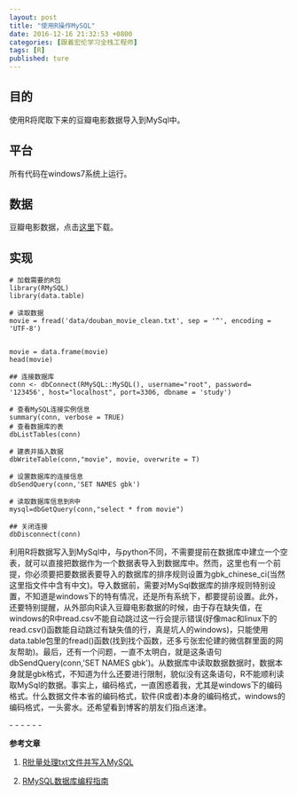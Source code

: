 ```yaml
---
layout: post
title: "使用R操作MySQL"
date: 2016-12-16 21:32:53 +0800
categories: [跟着宏伦学习全栈工程师]
tags: [R]
published: ture
---
```


## 目的

使用R将爬取下来的豆瓣电影数据导入到MySql中。

##  平台

所有代码在windows7系统上运行。

## 数据

豆瓣电影数据，点击[这里](https://github.com/Honlan/fullstack-data-engineer/blob/master/data/douban_movie_clean.txt)下载。

## 实现

```
# 加载需要的R包
library(RMySQL)
library(data.table)

# 读取数据
movie = fread('data/douban_movie_clean.txt', sep = '^', encoding = 'UTF-8')


movie = data.frame(movie)
head(movie)

## 连接数据库
conn <- dbConnect(RMySQL::MySQL(), username="root", password= '123456', host="localhost", port=3306, dbname = 'study')

# 查看MySQL连接实例信息
summary(conn, verbose = TRUE)
# 查看数据库的表
dbListTables(conn)

# 建表并插入数据
dbWriteTable(conn,"movie", movie, overwrite = T)

# 设置数据库的连接信息
dbSendQuery(conn,'SET NAMES gbk')

# 读取数据库信息到R中
mysql=dbGetQuery(conn,"select * from movie")

## 关闭连接
dbDisconnect(conn)
```
利用R将数据写入到MySql中，与python不同，不需要提前在数据库中建立一个空表，就可以直接把数据作为一个数据表导入到数据库中。然而，这里也有一个前提，你必须要把要数据表要导入的数据库的排序规则设置为gbk_chinese_ci(当然这里指文件中含有中文)。导入数据前，需要对MySql数据库的排序规则特别设置，不知道是windows下的特有情况，还是所有系统下，都要提前设置。此外，还要特别提醒，从外部向R读入豆瓣电影数据的时候，由于存在缺失值，在windows的R中read.csv不能自动跳过这一行会提示错误(好像mac和linux下的read.csv()函数能自动跳过有缺失值的行，真是坑人的windows)，只能使用data.table包里的fread()函数(找到找个函数，还多亏张宏伦建的微信群里面的网友帮助)。最后，还有一个问题，一直不太明白，就是这条语句dbSendQuery(conn,'SET NAMES gbk')。从数据库中读取数据数据时，数据本身就是gbk格式，不知道为什么还要进行限制，貌似没有这条语句，R不能顺利读取MySql的数据。事实上，编码格式，一直困惑着我，尤其是windows下的编码格式。什么数据文件本省的编码格式，软件(R或者)本身的编码格式，windows的编码格式，一头雾水。还希望看到博客的朋友们指点迷津。

\- - - - - -

**参考文章**

1. [R批量处理txt文件并写入MySQL](http://brucezhaor.github.io/blog/2016/08/04/batch-process-txt-to-mysql/)

2.  [RMySQL数据库编程指南](http://blog.fens.me/r-mysql-rmysql/)